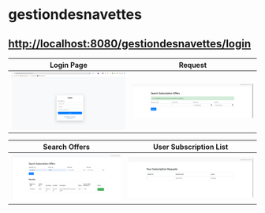 # gestiondesnavettes

## [http://localhost:8080/gestiondesnavettes/login](http://localhost:8080/gestiondesnavettes/login)

| Login Page | Request |
|------------|---------|
| ![Login Page](https://raw.githubusercontent.com/MaititeMohamed/gestiondesnavettes/main/images/login.png)  | ![Request Page](https://raw.githubusercontent.com/MaititeMohamed/gestiondesnavettes/main/images/request.png) |

| Search Offers | User Subscription List |
|--------------|----------------------|
| ![Search Offers](https://raw.githubusercontent.com/MaititeMohamed/gestiondesnavettes/main/images/searchOffers.png) | ![User Subscription List](https://raw.githubusercontent.com/MaititeMohamed/gestiondesnavettes/main/images/userSubscriptionList.png) |

